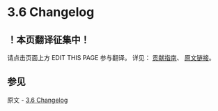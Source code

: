 # 3.6 Changelog

## ！本页翻译征集中！

请点击页面上方 EDIT THIS PAGE 参与翻译。
详见：
[贡献指南]( https://github.com/JinMuInfo/MongoDB-Manual-zh/blob/master/CONTRIBUTING.md )、
[原文链接](  https://docs.mongodb.com/manual/release-notes/3.6-changelog/  )。

## 参见

原文 - [3.6 Changelog]( https://docs.mongodb.com/manual/release-notes/3.6-changelog/ )

